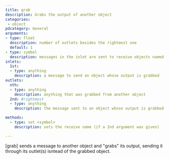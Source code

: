 ```yaml
---
title: grab
description: Grabs the output of another object
categories:
 - object
pdcategory: General
arguments:
- type: float
  description: number of outlets besides the rightmost one
  default: 1
- type: symbol
  description: messages in the inlet are sent to receive objects named by this symbol. In this case, there's no rightmost outlet
inlets:
  1st:
  - type: anything
    description: a message to send an object whose output is grabbed
outlets:
  nth:
  - type: anything
    description: anything that was grabbed from another object
  2nd: #rightmost
  - type: anything
    description: the message sent to an object whose output is grabbed

methods:
  - type: set <symbol>
    description: sets the receive name (if a 2nd argument was given)

---
```


[grab] sends a message to another object and "grabs" its output, sending it through its outlet(s) isntead of the grabbed object.

